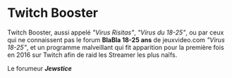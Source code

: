 # Twitch Booster

Twitch Booster, aussi appelé _"Virus Risitas"_, _"Virus du 18-25"_, ou par ceux qui ne connaissent pas le forum **BlaBla 18-25 ans** de jeuxvideo.com _"Virus 18-25"_, et un programme malveillant qui fit apparition pour la première fois en 2016 sur Twitch afin de raid les Streamer les plus naïfs.

Le forumeur **_Jewstice_**
